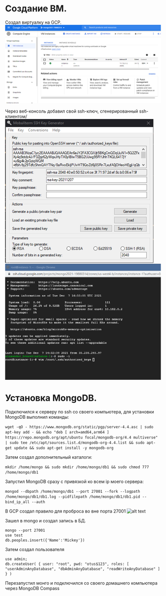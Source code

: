 # Создание ВМ.

Создал виртуалку на GCP.
![alt text](https://github.com/kot-mechanic/mongodb_otus/blob/main/screen/2021-12-07%2019_23_44-Window.png)

Через веб-консоль добавил свой ssh-ключ, сгенерированный ssh-клиентом/
![alt text](https://github.com/kot-mechanic/mongodb_otus/blob/main/screen/2021-12-07%2019_50_58-Window.png)
![alt text](https://github.com/kot-mechanic/mongodb_otus/blob/main/screen/2021-12-07%2019_55_52-Window.png)

# Установка MongoDB.
Подключился к серверу по ssh со своего компьютера, для установки MongoDB выполнил команды:

```wget -qO - https://www.mongodb.org/static/pgp/server-4.4.asc | sudo apt-key add - && echo "deb [ arch=amd64,arm64 ] https://repo.mongodb.org/apt/ubuntu focal/mongodb-org/4.4 multiverse" | sudo tee /etc/apt/sources.list.d/mongodb-org-4.4.list && sudo apt-get update && sudo apt-get install -y mongodb-org```

Затем создал дополнительный каталоги:

```mkdir /home/mongo && sudo mkdir /home/mongo/db1 && sudo chmod 777 /home/mongo/db1```

Запустил MongoDB сразу с привязкой ко всем ip моего сервера:

```mongod --dbpath /home/mongo/db1 --port 27001 --fork --logpath /home/mongo/db1/db1.log --pidfilepath /home/mongo/db1/db1.pid --bind_ip_all --auth```

В GCP создал правило для проброса во вне порта 27001
![alt text](https://github.com/kot-mechanic/mongodb_otus/blob/main/screen/2021-12-07%2020_06_12-Window.png)

Зашел в mongo и создал запись в БД.

```
mongo --port 27001
use test
db.peoples.insert({'Name':'Mickey'})
```

Затем создал пользователя

```
use admin;
db.createUser( { user: "root", pwd: "otus$123", roles: [ "userAdminAnyDatabase", "dbAdminAnyDatabase", "readWriteAnyDatabase" ] } )
```

Перезапустил монго и подключился со своего домашнего компьютера через MongoDB Compass
